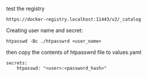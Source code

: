 test the registry
```
https://docker-registry.localhost:11443/v2/_catalog
```
Creating user name and secret:
```
htpasswd -Bc ./htpasswrd <user_name> 
```
then copy the contents of htpasswrd file to values.yaml
```
secrets:
    htpasswd: "<user>:<password_hash>"
```